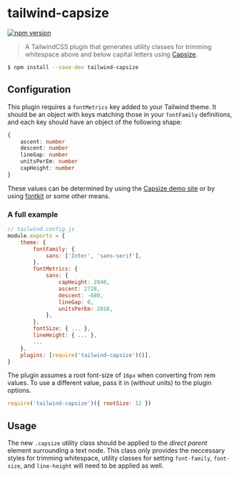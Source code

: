 # tailwind-capsize

[![npm version][npm-img]][npm-url]

> A TailwindCSS plugin that generates utility classes for trimming whitespace above and below capital letters using [Capsize](https://github.com/seek-oss/capsize).

```bash
$ npm install --save-dev tailwind-capsize
```

## Configuration

This plugin requires a `fontMetrics` key added to your Tailwind theme. It should be an object with keys matching those in your `fontFamily` definitions, and each key should have an object of the following shape:

```ts
{
    ascent: number
    descent: number
    lineGap: number
    unitsPerEm: number
    capHeight: number
}
```

These values can be determined by using the [Capsize demo site](https://seek-oss.github.io/capsize/) or by using [fontkit](https://github.com/foliojs/fontkit) or some other means.

### A full example

```js
// tailwind.config.js
module.exports = {
    theme: {
        fontFamily: {
            sans: ['Inter', 'sans-serif'],
        },
        fontMetrics: {
            sans: {
                capHeight: 2048,
                ascent: 2728,
                descent: -680,
                lineGap: 0,
                unitsPerEm: 2816,
            },
        },
        fontSize: { ... },
        lineHeight: { ... },
        ...
    },
    plugins: [require('tailwind-capsize')()],
}
```

The plugin assumes a root font-size of `16px` when converting from rem values. To use a different value, pass it in (without units) to the plugin options.

```js
require('tailwind-capsize')({ rootSize: 12 })
```

## Usage

The new `.capsize` utility class should be applied to the *direct parent* element surrounding a text node. This class only provides the neccessary styles for trimming whitespace, utility classes for setting `font-family`, `font-size`, and `line-height` will need to be applied as well.

[npm-url]: https://www.npmjs.com/package/tailwind-capsize

[npm-img]: https://img.shields.io/npm/v/tailwind-capsize.svg?style=flat-square
